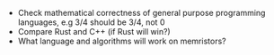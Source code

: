 


- Check mathematical correctness of general purpose programming languages, e.g 3/4 should be 3/4, not 0
- Compare Rust and C++ (if Rust will win?)
- What language and algorithms will work on memristors?